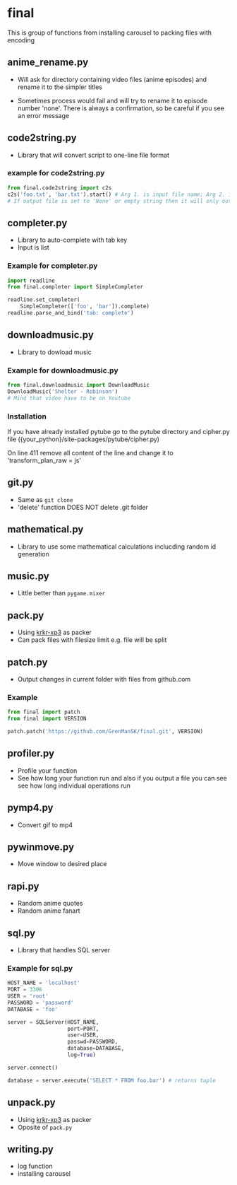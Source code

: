 # final

This is group of functions from installing carousel to packing files with encoding

## anime_rename.py

- Will ask for directory containing video files (anime episodes) and rename it to the simpler titles

- Sometimes process would fail and will try to rename it to episode number 'none'. There is always a confirmation, so be careful if you see an error message

## code2string.py

- Library that will convert script to one-line file format

### example for code2string.py

```python
from final.code2string import c2s
c2s('foo.txt', 'bar.txt').start() # Arg 1. is input file name; Arg 2. is output file name also returns output
# If output file is set to 'None' or empty string then it will only output a text
```

## completer.py

- Library to auto-complete with tab key
- Input is list

### Example for completer.py

```python
import readline
from final.completer import SimpleCompleter

readline.set_completer(
    SimpleCompleter(['foo', 'bar']).complete)
readline.parse_and_bind('tab: complete')
```

## downloadmusic.py

- Library to dowload music
  
### Example for downloadmusic.py

```python
from final.downloadmusic import DownloadMusic
DownloadMusic('Shelter - Robinson')
# Mind that video have to be on Youtube

```

### Installation

If you have already installed pytube go to the pytube directory and cipher.py file ({your_python}/site-packages/pytube/cipher.py)

On line 411 remove all content of the line and change it to 'transform_plan_raw = js'

## git.py

- Same as `git clone`
- 'delete' function DOES NOT delete .git folder

## mathematical.py

- Library to use some mathematical calculations inclucding random id generation

## music.py

- Little better than `pygame.mixer`

## pack.py

- Using [krkr-xp3](https://github.com/awaken1ng/krkr-xp3/) as packer
- Can pack files with filesize limit e.g. file will be split

## patch.py

- Output changes in current folder with files from github.com
  
### Example

```python
from final import patch
from final import VERSION

patch.patch('https://github.com/GrenManSK/final.git', VERSION)
```

## profiler.py

- Profile your function
- See how long your function run and also if you output a file you can see see how long individual operations run

## pymp4.py

- Convert gif to mp4

## pywinmove.py

- Move window to desired place

## rapi.py

- Random anime quotes
- Random anime fanart  

## sql.py

- Library that handles SQL server

### Example for sql.py

```python
HOST_NAME = 'localhost'
PORT = 3306
USER = 'root'
PASSWORD = 'password'
DATABASE = 'foo'

server = SQLServer(HOST_NAME,
                   port=PORT,
                   user=USER,
                   passwd=PASSWORD,
                   database=DATABASE,
                   log=True)

server.connect()

database = server.execute('SELECT * FROM foo.bar') # returns tuple
```

## unpack.py

- Using [krkr-xp3](https://github.com/awaken1ng/krkr-xp3/) as packer
- Oposite of `pack.py`

## writing.py

- log function
- installing carousel
